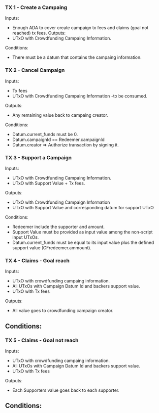 ### TX 1 - Create a Campaing 
Inputs:
- Enough ADA to cover create campaign tx fees and claims (goal not reached) tx fees.
Outputs:
- UTxO with Crowdfunding Campaing Information.

Conditions:
- There must be a datum that contains the campaing information.
 
### TX 2 - Cancel Campaign
Inputs:
- Tx fees
- UTxO with Crowdfunding Campaing Information  -to be consumed.

Outputs:
- Any remaining value back to campaing creator.  

Conditions:
- Datum.current_funds must be 0.
- Datum.campaignId == Redeemer.campaignId
- Datum.creator => Authorize transaction by signing it.

### TX 3 - Support a Campaign 
Inputs:
- UTxO with Crowdfunding Campaing Information.
- UTxO with Support Value + Tx fees.

Outputs:
- UTxO with Crowdfunding Campaign Information 
- UTxO with Support Value and corresponding datum for support UTxO
 
Conditions:
- Redeemer include the supporter and amount.
- Support Value must be provided as input value among the non-script input UTxOs.
- Datum.current_funds must be equal to its input value plus the defined support value (CFredeemer.ammount).

### TX 4 - Claims - Goal reach
Inputs:
- UTxO with crowdfunding campaing information.
- All UTxOs with Campaign Datum Id and backers support value.
- UTxO with Tx fees

Outputs:
- All value goes to crowdfunding campaign creator. 

Conditions:
-

### TX 5 - Claims - Goal not reach
Inputs:
- UTxO with crowdfunding campaing information.
- All UTxOs with Campaign Datum Id and backers support value.
- UTxO with Tx fees

Outputs:
- Each Supporters value goes back to each supporter.


Conditions:
- 